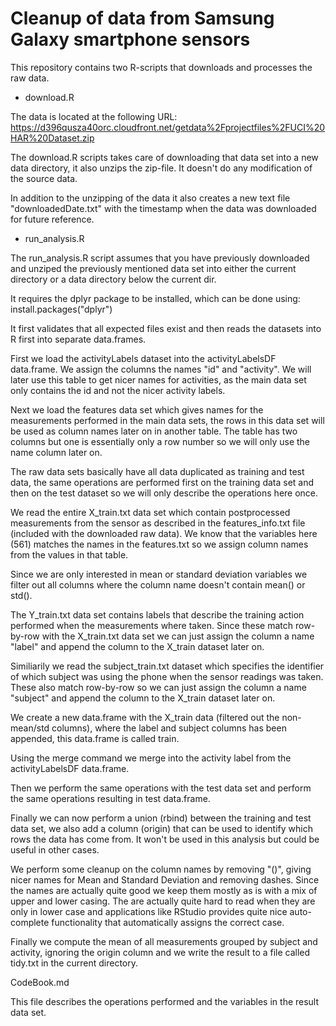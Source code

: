 # Cleanup of data from Samsung Galaxy smartphone sensors

This repository contains two R-scripts that downloads and processes the raw data.

* download.R

The data is located at the following URL:
https://d396qusza40orc.cloudfront.net/getdata%2Fprojectfiles%2FUCI%20HAR%20Dataset.zip 

The download.R scripts takes care of downloading that data set into a new data directory,
it also unzips the zip-file. It doesn't do any modification of the source data.

In addition to the unzipping of the data it also creates a new text file "downloadedDate.txt"
with the timestamp when the data was downloaded for future reference.

* run_analysis.R

The run_analysis.R script assumes that you have previously downloaded and unziped the previously
mentioned data set into either the current directory or a data directory below the current dir.

It requires the dplyr package to be installed, which can be done using:
install.packages("dplyr")

It first validates that all expected files exist and then reads the datasets into R first into 
separate data.frames.

First we load the activityLabels dataset into the activityLabelsDF data.frame. We assign the 
columns the names "id" and "activity". We will later use this table to get nicer names for 
activities, as the main data set only contains the id and not the nicer activity labels.

Next we load the features data set which gives names for the measurements performed in the
main data sets, the rows in this data set will be used as column names later on in another
table. The table has two columns but one is essentially only a row number so we will only use
the name column later on.

The raw data sets basically have all data duplicated as training and test data, the same operations
are performed first on the training data set and then on the test dataset so we will only describe
the operations here once.

We read the entire X_train.txt data set which contain postprocessed measurements from the sensor
as described in the features_info.txt file (included with the downloaded raw data). We know that
the variables here (561) matches the names in the features.txt so we assign column names from the
values in that table.

Since we are only interested in mean or standard deviation variables we filter out all columns
where the column name doesn't contain mean() or std().

The Y_train.txt data set contains labels that describe the training action performed when the
measurements where taken. Since these match row-by-row with the X_train.txt data set we can just
assign the column a name "label" and append the column to the X_train dataset later on.

Similiarily we read the subject_train.txt dataset which specifies the identifier of which subject
was using the phone when the sensor readings was taken. These also match row-by-row so we can
just assign the column a name "subject" and append the column to the X_train dataset later on.

We create a new data.frame with the X_train data (filtered out the non-mean/std columns), where
the label and subject columns has been appended, this data.frame is called train.

Using the merge command we merge into the activity label from the activityLabelsDF data.frame.

Then we perform the same operations with the test data set and perform the same operations
resulting in test data.frame.

Finally we can now perform a union (rbind) between the training and test data set, we also add
a column (origin) that can be used to identify which rows the data has come from. It won't
be used in this analysis but could be useful in other cases.

We perform some cleanup on the column names by removing "()", giving nicer names for Mean and 
Standard Deviation and removing dashes. Since the names are actually quite good we keep them
mostly as is with a mix of upper and lower casing. The are actually quite hard to read when
they are only in lower case and applications like RStudio provides quite nice auto-complete
functionality that automatically assigns the correct case.

Finally we compute the mean of all measurements grouped by subject and activity, ignoring the
origin column and we write the result to a file called tidy.txt in the current directory.

CodeBook.md

This file describes the operations performed and the variables in the result data set.
